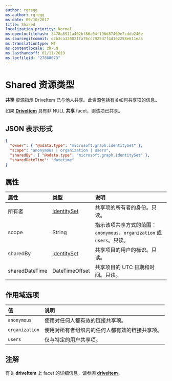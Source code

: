 ```yaml
---
author: rgregg
ms.author: rgregg
ms.date: 09/10/2017
title: Shared
localization_priority: Normal
ms.openlocfilehash: 3478a8911a402bf86a04f196d87409e7cddb246e
ms.sourcegitcommit: d2b3ca32602ffa76cc7925d7f4d1e2258e611ea5
ms.translationtype: MT
ms.contentlocale: zh-CN
ms.lasthandoff: 01/11/2019
ms.locfileid: "27868073"
---
```

# <a name="shared-resource-type"></a>Shared 资源类型

**共享** 资源指示 DriveItem 已与他人共享。此资源包括有关如何共享项的信息。

如果 [**DriveItem**](driveitem.md) 具有非 NULL **共享** facet，则该项已共享。

## <a name="json-representation"></a>JSON 表示形式

<!-- {
  "blockType": "resource",
  "@odata.type": "microsoft.graph.shared",
  "optionalProperties": [ "sharedBy", "sharedDateTime" ]
}-->

```json
{
  "owner": { "@odata.type": "microsoft.graph.identitySet" },
  "scope": "anonymous | organization | users",
  "sharedBy": { "@odata.type": "microsoft.graph.identitySet" },
  "sharedDateTime": "datetime"
}
```

## <a name="properties"></a>属性

| 属性       | 类型                          | 说明
| :------------- |:------------------------------|:----------------------------
| 所有者          | [IdentitySet](identityset.md) | 共享项的所有者的身份。只读。
| scope          | String                        | 指示该项共享方式的范围：`anonymous`、`organization` 或 `users`。只读。
| sharedBy       | [identitySet](identityset.md) | 共享项目的用户的标识。只读。
| sharedDateTime | DateTimeOffset                | 共享项目的 UTC 日期和时间。只读。

## <a name="scope-options"></a>作用域选项

| 值          | 说明                                                                           |
|:---------------|:--------------------------------------------------------------------------------------|
| `anonymous`    | 使用对任何人都有效的链接共享项。               |
| `organization` | 使用对所有者组织内的任何人都有效的链接共享项。 |
| `users`        | 仅与特定的用户共享项。                                          |

## <a name="remarks"></a>注解

有关 **driveItem** 上 facet 的详细信息，请参阅 [**driveItem**](driveitem.md)。

<!-- {
  "type": "#page.annotation",
  "description": "The shared facet provides info about shared items.",
  "keywords": "shared,share,item,facet,onedrive",
  "section": "documentation",
  "suppressions": [
    "Warning: /api-reference/v1.0/resources/shared.md:
      Found potential enums in resource example that weren't defined in a table:(anonymous,organization,users) are in resource, but () are in table"
  ],
  "tocPath": "Facets/Shared"
} -->
